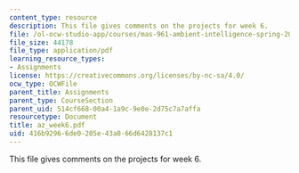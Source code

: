 ```yaml
---
content_type: resource
description: This file gives comments on the projects for week 6.
file: /ol-ocw-studio-app/courses/mas-961-ambient-intelligence-spring-2005/416b92966de0205e43a066d6428137c1_az_week6.pdf
file_size: 44178
file_type: application/pdf
learning_resource_types:
- Assignments
license: https://creativecommons.org/licenses/by-nc-sa/4.0/
ocw_type: OCWFile
parent_title: Assignments
parent_type: CourseSection
parent_uid: 514cf668-00a4-1a9c-9e0e-2d75c7a7affa
resourcetype: Document
title: az_week6.pdf
uid: 416b9296-6de0-205e-43a0-66d6428137c1
---
```

This file gives comments on the projects for week 6.